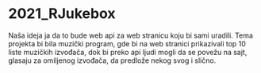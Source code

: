 # 2021_RJukebox
Naša ideja ja da to bude web api za web stranicu koju bi sami uradili. Tema projekta bi bila muzički program, gde bi na web stranici prikazivali top 10 liste muzičkih izvođača, dok bi preko api ljudi mogli da se povežu na sajt, glasaju za omiljenog izvođača, da predlože nekog svog i slično.
